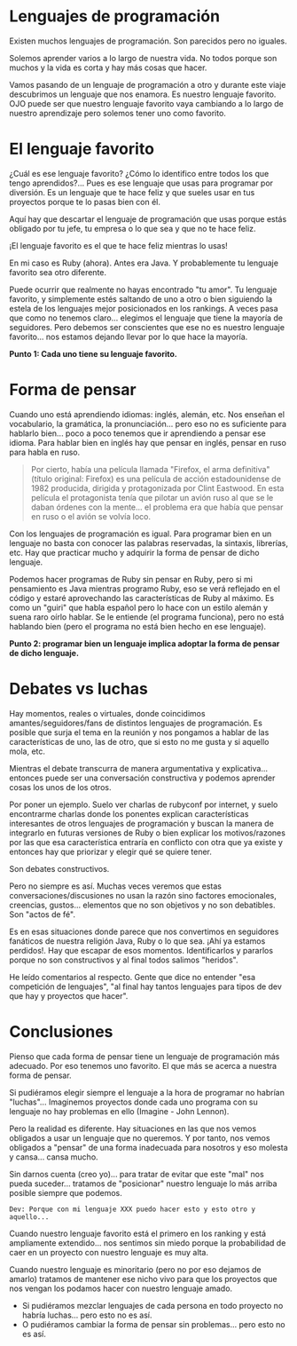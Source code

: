 
# Lenguajes de programación

Existen muchos lenguajes de programación. Son parecidos pero no iguales.

Solemos aprender varios a lo largo de nuestra vida. No todos porque son muchos y la vida es corta y hay más cosas que hacer.

Vamos pasando de un lenguaje de programación a otro y durante este viaje descubrimos un lenguaje que nos enamora. Es nuestro lenguaje favorito. OJO puede ser que nuestro lenguaje favorito vaya cambiando a lo largo de nuestro aprendizaje pero solemos tener uno como favorito.

# El lenguaje favorito

¿Cuál es ese lenguaje favorito? ¿Cómo lo identifico entre todos los que tengo aprendidos?... Pues es ese lenguaje que usas para programar por diversión. Es un lenguaje que te hace feliz y que sueles usar en tus proyectos porque te lo pasas bien con él.

Aquí hay que descartar el lenguaje de programación que usas porque estás obligado por tu jefe, tu empresa o lo que sea y que no te hace feliz.

¡El lenguaje favorito es el que te hace feliz mientras lo usas!

En mi caso es Ruby (ahora). Antes era Java. Y probablemente tu lenguaje favorito sea otro diferente.

Puede ocurrir que realmente no hayas encontrado "tu amor". Tu lenguaje favorito, y simplemente estés saltando de uno a otro o bien siguiendo la estela de los lenguajes mejor posicionados en los rankings. A veces pasa que como no tenemos claro... elegimos el lenguaje que tiene la mayoría de seguidores. Pero debemos ser conscientes que ese no es nuestro lenguaje favorito... nos estamos dejando llevar por lo que hace la mayoría.

**Punto 1: Cada uno tiene su lenguaje favorito.**

# Forma de pensar

Cuando uno está aprendiendo idiomas: inglés, alemán, etc. Nos enseñan el vocabulario, la gramática, la pronunciación... pero eso no es suficiente para hablarlo bien... poco a poco tenemos que ir aprendiendo a pensar ese idioma. Para hablar bien en inglés hay que pensar en inglés, pensar en ruso para habla en ruso.

> Por cierto, había una película llamada "Firefox, el arma definitiva" (título original: Firefox) es una película de acción estadounidense de 1982 producida, dirigida y protagonizada por Clint Eastwood.
> En esta película el protagonista tenía que pilotar un avión ruso al que se le daban órdenes con la mente... el problema era que había que pensar en ruso o el avión se volvía loco.

Con los lenguajes de programación es igual. Para programar bien en un lenguaje no basta con conocer las palabras reservadas, la sintaxis, librerías, etc. Hay que practicar mucho y adquirir la forma de pensar de dicho lenguaje.

Podemos hacer programas de Ruby sin pensar en Ruby, pero si mi pensamiento es Java mientras programo Ruby, eso se verá reflejado en el código y estaré aprovechando las características de Ruby al máximo. Es como un "guiri" que habla español pero lo hace con un estilo alemán y suena raro oírlo hablar. Se le entiende (el programa funciona), pero no está hablando bien (pero el programa no está bien hecho en ese lenguaje).

**Punto 2: programar bien un lenguaje implica adoptar la forma de pensar de dicho lenguaje.**

# Debates vs luchas

Hay momentos, reales o virtuales, donde coincidimos amantes/seguidores/fans de distintos lenguajes de programación. Es posible que surja el tema en la reunión y nos pongamos a hablar de las características de uno, las de otro, que si esto no me gusta y si aquello mola, etc.

Mientras el debate transcurra de manera argumentativa y explicativa... entonces puede ser una conversación constructiva y podemos aprender cosas los unos de los otros.

Por poner un ejemplo. Suelo ver charlas de rubyconf por internet, y suelo encontrarme charlas donde los ponentes explican características interesantes de otros lenguajes de programación y buscan la manera de integrarlo en futuras versiones de Ruby o bien explicar los motivos/razones por las que esa característica entraría en conflicto con otra que ya existe y entonces hay que priorizar y elegir qué se quiere tener.

Son debates constructivos.

Pero no siempre es así. Muchas veces veremos que estas conversaciones/discusiones no usan la razón sino factores emocionales, creencias, gustos... elementos que no son objetivos y no son debatibles. Son "actos de fé".

Es en esas situaciones donde parece que nos convertimos en seguidores fanáticos de nuestra religión Java, Ruby o lo que sea. ¡Ahí ya estamos perdidos!. Hay que escapar de esos momentos. Identificarlos y pararlos porque no son constructivos y al final todos salimos "heridos".

He leído comentarios al respecto. Gente que dice no entender "esa competición de lenguajes", "al final hay tantos lenguajes para tipos de dev que hay y proyectos que hacer".

# Conclusiones

Pienso que cada forma de pensar tiene un lenguaje de programación más adecuado.  Por eso tenemos uno favorito. El que más se acerca a nuestra forma de pensar.

Si pudiéramos elegir siempre el lenguaje a la hora de programar no habrían "luchas"... Imaginemos proyectos donde cada uno programa con su lenguaje no hay problemas en ello (Imagine - John Lennon).

Pero la realidad es diferente. Hay situaciones en las que nos vemos obligados a usar un lenguaje que no queremos. Y por tanto, nos vemos obligados a "pensar" de una forma inadecuada para nosotros y eso molesta y cansa... cansa mucho.

Sin darnos cuenta (creo yo)... para tratar de evitar que este "mal" nos pueda suceder... tratamos de "posicionar" nuestro lenguaje lo más arriba posible siempre que podemos.

```
Dev: Porque con mi lenguaje XXX puedo hacer esto y esto otro y aquello...
```

Cuando nuestro lenguaje favorito está el primero en los ranking y está ampliamente extendido... nos sentimos sin miedo porque la probabilidad de caer en un proyecto con nuestro lenguaje es muy alta.

Cuando nuestro lenguaje es minoritario (pero no por eso dejamos de amarlo) tratamos de mantener ese nicho vivo para que los proyectos que nos vengan los podamos hacer con nuestro lenguaje amado.

* Si pudiéramos mezclar lenguajes de cada persona en todo proyecto no habría luchas... pero esto no es así.
* O pudiéramos cambiar la forma de pensar sin problemas... pero esto no es así.
